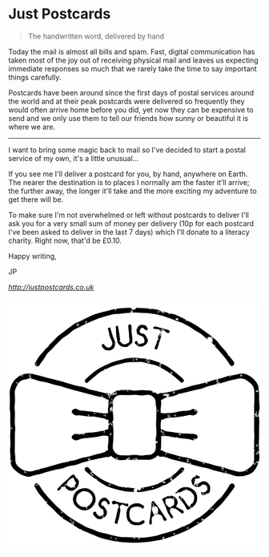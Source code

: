 # Just Postcards

> The handwritten word, delivered by hand

Today the mail is almost all bills and spam. Fast, digital communication has taken most of the joy out of receiving physical mail and leaves us expecting immediate responses so much that we rarely take the time to say important things carefully.

Postcards have been around since the first days of postal services around the world and at their peak postcards were delivered so frequently they would often arrive home before you did, yet now they can be expensive to send and we only use them to tell our friends how sunny or beautiful it is where we are.

---

I want to bring some magic back to mail so I've decided to start a postal service of my own, it's a little unusual…

If you see me I'll deliver a postcard for you, by hand, anywhere on Earth. The nearer the destination is to places I normally am the faster it'll arrive; the further away, the longer it'll take and the more exciting my adventure to get there will be.

To make sure I'm not overwhelmed or left without postcards to deliver I'll ask you for a very small sum of money per delivery (10p for each postcard I've been asked to deliver in the last 7 days) which I'll donate to a literacy charity. Right now, that'd be £0.10.

Happy writing,

JP

_http://justpostcards.co.uk_

![Just Postcards](/app/assets/images/mark.png)
